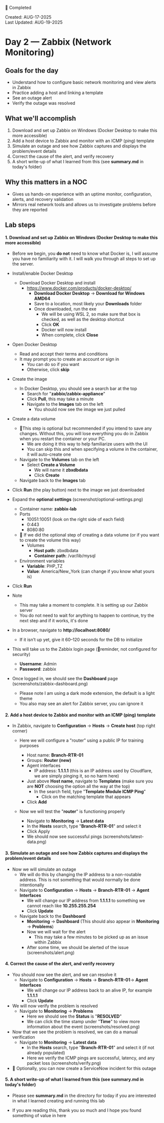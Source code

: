 🏁 Completed

Created: AUG-17-2025  
Last Updated: AUG-19-2025

# Day 2 — Zabbix (Network Monitoring)

## Goals for the day

* Understand how to configure basic network monitoring and view alerts in Zabbix
* Practice adding a host and linking a template
* See an outage alert
* Verify the outage was resolved

## What we'll accomplish

1. Download and set up Zabbix on Windows (Docker Desktop to make this more accessible)
2. Add a host device to Zabbix and monitor with an ICMP (ping) template
3. Simulate an outage and see how Zabbix captures and displays the problem/event details
4. Correct the cause of the alert, and verify recovery
5. A short write-up of what I learned from this (see **summary.md** in today's folder)

## Why this matters in a NOC

* Gives us hands-on experience with an uptime monitor, configuration, alerts, and recovery validation
* Mirrors real network tools and allows us to investigate problems before they are reported

## Lab steps

#### 1. Download and set up Zabbix on Windows (Docker Desktop to make this more accessible)

* Before we begin, you **do not** need to know what Docker is, I will assume you have no familiarity with it. I will walk you through all steps to set up the server.

* Install/enable Docker Desktop
    * Download Docker Desktop and install
        * https://www.docker.com/products/docker-desktop/
            * **Download Docker Desktop** -> **Download for Windows AMD64**
            * Save to a location, most likely your **Downloads** folder
            * Once downloaded, run the exe
                * We will be using WSL 2, so make sure that box is checked, as well as the desktop shortcut
                * Click **OK**
                * Docker will now install
                * When complete, click **Close**
* Open Docker Desktop
    * Read and accept their terms and conditions
    * It may prompt you to create an account or sign in
        * You can do so if you want
        * Otherwise, click **skip**
* Create the image
    * In Docker Desktop, you should see a search bar at the top
        * Search for "**zabbix/zabbix-appliance**"
        * Click **Pull**, this may take a minute
        * Navigate to the **Images** tab on the left
            * You should now see the image we just pulled
* Create a data volume
    * 📌This step is optional but recommended if you intend to save any changes. Without this, you will lose everything you do in Zabbix when you restart the container or your PC. 
        * We are doing it this way to help familiarize users with the UI
        * You can skip this and when specifying a volume in the container, it will auto-create one
    * Navigate to the **Volumes** tab on the left
        * Select **Create a Volume**
            * We will name it **zbxdbdata**
            * Click **Create**
    * Navigate back to the **Images** tab
* Click **Run** (the play button) next to the image we just downloaded
* Expand the **optional settings** (screenshot/optional-settings.png)

    * Container name: **zabbix-lab**
    * Ports
        * 10051:10051 (look on the right side of each field)
        * 0:443
        * 8080:80
    * 📌 If we did the optional step of creating a data volume (or if you want to create the volume this way)
        * Volumes
            * **Host path**: zbxdbdata
            * **Container path**: /var/lib/mysql
    * Environment variables
        * **Variable**: PHP_TZ
        * **Value**: America/New_York (can change if you know what yours is)
* Click **Run**

* Note
    * This may take a moment to complete. It is setting up our Zabbix server
    * You do not need to wait for anything to happen to continue, try the next step and if it works, it's done    

* In a browser, navigate to **http://localhost:8080/**
    * If it isn’t up yet, give it 60–120 seconds for the DB to initialize
* This will take us to the Zabbix login page (🚨reminder, not configured for security)
    * **Username**: Admin
    * **Password**: zabbix
* Once logged in, we should see the **Dashboard** page (screenshots/zabbix-dashboard.png)
    * Please note I am using a dark mode extension, the default is a light theme
    * You also may see an alert for Zabbix server, you can ignore it


#### 2. Add a host device to Zabbix and monitor with an ICMP (ping) template

* In Zabbix, navigate to **Configuration** -> **Hosts** -> **Create host** (top right corner)
    * Here we will configure a "router" using a public IP for training purposes
    
        * Host name: **Branch-RTR-01**
        * Groups: **Router (new)**
        * Agent interfaces
            * IP address: **1.1.1.1** (this is an IP address used by Cloudflare, we are simply pinging it, so no harm here)
        * Just above **Host name**, navigate to **Templates** (make sure you are **NOT** choosing the option all the way at the top)
            * In the search field, type "**Template Module ICMP Ping**"
                * Click on the matching template that appears
        * Click **Add**
    
    * Now we will test the "**router**" is functioning properly
        * Navigate to **Monitoring** -> **Latest data**
        * In the **Hosts** search, type "**Branch-RTR-01**" and select it
        * Click Apply
        * We should now see successful pings (screenshots/latest-data.png)

#### 3. Simulate an outage and see how Zabbix captures and displays the problem/event details

* Now we will simulate an outage
    * We will do this by changing the IP address to a non-routable address. This is not something that would normally be done intentionally
    * Navigate to **Configuration** -> **Hosts** -> **Branch-RTR-01** -> **Agent Interfaces**
        * We will change our IP address from **1.1.1.1** to something we cannot reach like **10.255.255.254**
        * Click **Update**
    * Navigate back to the **Dashboard**
        * **Monitoring** -> **Dashboard** (This should also appear in **Monitoring** -> **Problems**)
        * Now we will wait for the alert
            * This may take a few minutes to be picked up as an issue within Zabbix
        * After some time, we should be alerted of the issue (screenshots/alert.png)

#### 4. Correct the cause of the alert, and verify recovery

* You should now see the alert, and we can resolve it
    * Navigate to **Configuration** -> **Hosts** -> **Branch-RTR-01**-> **Agent Interfaces**
        * We will change our IP address back to an alive IP, for example **1.1.1.1**
        * Click **Update**
* We will now verify the problem is resolved
    * Navigate to **Monitoring** -> **Problems**
        * Here we should see the **Status** is "**RESOLVED**"
        * We can click the time stamp under "**Time**" to view more information about the event (screenshots/resolved.png)
* Now that we see the problem is resolved, we can do a manual verification
    * Navigate to **Monitoring** -> **Latest data**
        * In the **Hosts** search, type "**Branch-RTR-01**" and select it (if not already populated)
        * Here we verify the ICMP pings are successful, latency, and any packet loss (screenshots/verify.png)
* 📌 Optionally, you can now create a ServiceNow incident for this outage

#### 5. A short write-up of what I learned from this (see **summary.md** in today's folder)

* Please see **summary.md** in the directory for today if you are interested in what I learned creating and running this lab

* If you are reading this, thank you so much and I hope you found something of value in here